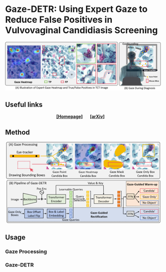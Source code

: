 # Gaze-DETR: Using Expert Gaze to Reduce False Positives in Vulvovaginal Candidiasis Screening

![Intro](./image/intro.png)
## Useful links

<div align="center">
    <a href="https://absterzhu.github.io/melo.github.io/" class="button"><b>[Homepage]</b></a> &nbsp;&nbsp;&nbsp;&nbsp;
    <a href="https://arxiv.org/abs/2311.08236" class="button"><b>[arXiv]</b></a> &nbsp;&nbsp;&nbsp;&nbsp;
</div>

## Method
![Intro](./image/method.png)

## Usage

### Gaze Processing

### Gaze-DETR

